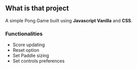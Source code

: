 ## What is that project

A simple Pong Game built using **Javascript Vanilla** and **CSS**.

### Functionalities
* Score updating
* Reset option
* Set Paddle sizing
* Set controls preferences
